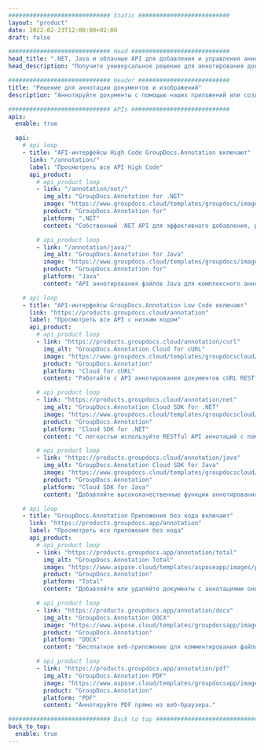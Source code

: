 ```yaml
---
############################# Static ##########################
layout: "product"
date: 2022-02-23T12:00:00+02:00
draft: false

############################# Head ############################
head_title: ".NET, Java и облачные API для добавления и управления аннотациями к документам"
head_description: "Получите универсальное решение для аннотирования документов для .NET, Java и облачных приложений, чтобы аннотировать документы и изображения распространенных форматов."

############################# Header ##########################
title: "Решение для аннотации документов и изображений"
description: "Аннотируйте документы с помощью наших приложений или создавайте собственные приложения для аннотаций на популярных платформах, используя локальные или облачные API."

############################# APIs ############################
apis:
  enable: true

  api:
    # api loop
    - title: "API-интерфейсы High Code GroupDocs.Annotation включают"
      link: "/annotation/"
      label: "Просмотреть все API High Code"
      api_product:
        # api_product loop
        - link: "/annotation/net/"
          img_alt: "GroupDocs.Annotation for .NET"
          image: "https://www.groupdocs.cloud/templates/groupdocs/images/product-logos/groupdocs-annotation-net.png"
          product: "GroupDocs.Annotation for"
          platform: ".NET"
          content: "Собственный .NET API для эффективного добавления, редактирования или удаления аннотаций к документам и изображениям. Поддерживает работу со всеми популярными типами аннотаций."

        # api_product loop
        - link: "/annotation/java/"
          img_alt: "GroupDocs.Annotation for Java"
          image: "https://www.groupdocs.cloud/templates/groupdocs/images/product-logos/groupdocs-annotation-java.png"
          product: "GroupDocs.Annotation for"
          platform: "Java"
          content: "API аннотирования файлов Java для комплексного аннотирования наиболее распространенных форматов файлов документов и изображений в любой операционной системе с установленным JDK."

    # api loop
    - title: "API-интерфейсы GroupDocs.Annotation Low Code включают"
      link: "https://products.groupdocs.cloud/annotation"
      label: "Просмотреть все API с низким кодом"
      api_product:
        # api_product loop
        - link: "https://products.groupdocs.cloud/annotation/curl"
          img_alt: "GroupDocs.Annotation Cloud for cURL"
          image: "https://www.groupdocs.cloud/templates/groupdocscloud/images/sdk/272x272/groupdocs_annotation-for-curl.png"
          product: "GroupDocs.Annotation"
          platform: "Cloud for cURL"
          content: "Работайте с API аннотирования документов cURL RESTful, чтобы быстро аннотировать PDF, Word, Excel, PowerPoint, Visio, изображения и многие другие форматы в ваших приложениях."

        # api_product loop
        - link: "https://products.groupdocs.cloud/annotation/net"
          img_alt: "GroupDocs.Annotation Cloud SDK for .NET"
          image: "https://www.groupdocs.cloud/templates/groupdocscloud/images/sdk/272x272/groupdocs_annotation-for-net.png"
          product: "GroupDocs.Annotation"
          platform: "Cloud SDK for .NET"
          content: "С легкостью используйте RESTful API аннотаций с помощью .NET SDK, чтобы добавлять текст, водяной знак, область, точку и различные другие типы аннотаций в более чем 40 популярных форматов файлов."

        # api_product loop
        - link: "https://products.groupdocs.cloud/annotation/java"
          img_alt: "GroupDocs.Annotation Cloud SDK for Java"
          image: "https://www.groupdocs.cloud/templates/groupdocscloud/images/sdk/272x272/groupdocs_annotation-for-java.png"
          product: "GroupDocs.Annotation"
          platform: "Cloud SDK for Java"
          content: "Добавляйте высококачественные функции аннотирования документов в форматы документов и изображений с помощью специально разработанного SDK для аннотаций документов для Java."

    # api loop
    - title: "GroupDocs.Annotation Приложения без кода включают" 
      link: "https://products.groupdocs.app/annotation"
      label: "Просмотреть все приложения без кода"
      api_product:
        # api_product loop
        - link: "https://products.groupdocs.app/annotation/total"
          img_alt: "GroupDocs.Annotation Total"
          image: "https://www.aspose.cloud/templates/asposeapp/images/products/logo/aspose_annotation-app.png"
          product: "GroupDocs.Annotation"
          platform: "Total"
          content: "Добавляйте или удаляйте документы с аннотациями онлайн бесплатно."

        # api_product loop
        - link: "https://products.groupdocs.app/annotation/docx"
          img_alt: "GroupDocs.Annotation DOCX"
          image: "https://www.aspose.cloud/templates/groupdocsapp/images/products/logo/groupdocs_words-app.png"
          product: "GroupDocs.Annotation"
          platform: "DOCX"
          content: "Бесплатное веб-приложение для комментирования файлов Microsoft Word онлайн с любого устройства."

        # api_product loop
        - link: "https://products.groupdocs.app/annotation/pdf"
          img_alt: "GroupDocs.Annotation PDF"
          image: "https://www.aspose.cloud/templates/groupdocsapp/images/products/logo/groupdocs_pdf-app.png"
          product: "GroupDocs.Annotation"
          platform: "PDF"
          content: "Аннотируйте PDF прямо из веб-браузера."

############################# Back to top ###############################
back_to_top:
  enable: true
---
```

